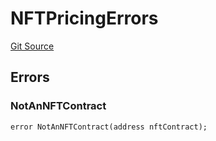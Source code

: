 # NFTPricingErrors
[Git Source](https://github.com/thrackle-io/tron/blob/9665732f3266b703cc028112f97a9a18c551bb91/src/common/IErrors.sol)


## Errors
### NotAnNFTContract

```solidity
error NotAnNFTContract(address nftContract);
```

